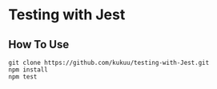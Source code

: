 # Testing with Jest

## How To Use

```
git clone https://github.com/kukuu/testing-with-Jest.git
npm install
npm test
```
